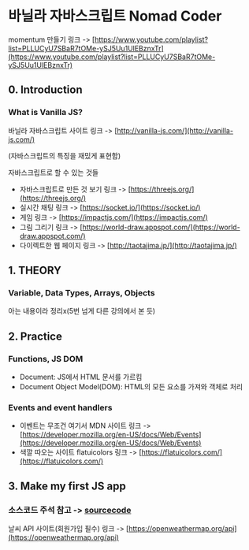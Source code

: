 # 바닐라 자바스크립트 Nomad Coder

momentum 만들기 링크 -> [https://www.youtube.com/playlist?list=PLLUCyU7SBaR7tOMe-ySJ5Uu1UlEBznxTr](https://www.youtube.com/playlist?list=PLLUCyU7SBaR7tOMe-ySJ5Uu1UlEBznxTr)

## 0. Introduction

### What is Vanilla JS?

바닐라 자바스크립트 사이트 링크 -> [http://vanilla-js.com/](http://vanilla-js.com/)

(자바스크립트의 특징을 재밌게 표현함)

자바스크립트로 할 수 있는 것들

- 자바스크립트로 만든 것 보기 링크 -> [https://threejs.org/](https://threejs.org/)
- 실시간 채팅 링크 -> [https://socket.io/](https://socket.io/)
- 게임 링크 -> [https://impactjs.com/](https://impactjs.com/)
- 그림 그리기 링크 -> [https://world-draw.appspot.com/](https://world-draw.appspot.com/)
- 다이렉트한 웹 페이지 링크 -> [http://taotajima.jp/](http://taotajima.jp/)

## 1. THEORY

### Variable, Data Types, Arrays, Objects

아는 내용이라 정리x(5번 넘게 다른 강의에서 본 듯)

## 2. Practice

### Functions, JS DOM

- Document: JS에서 HTML 문서를 가르킴
- Document Object Model(DOM): HTML의 모든 요소를 가져와 객체로 처리

### Events and event handlers

- 이벤트는 무조건 여기서 MDN 사이트 링크 -> [https://developer.mozilla.org/en-US/docs/Web/Events](https://developer.mozilla.org/en-US/docs/Web/Events)
- 색깔 따오는 사이트 flatuicolors 링크 -> [https://flatuicolors.com/](https://flatuicolors.com/)

## 3. Make my first JS app

### 소스코드 주석 참고 -> [sourcecode](./3장/)

날씨 API 사이트(회원가입 필수) 링크 -> [https://openweathermap.org/api](https://openweathermap.org/api)

